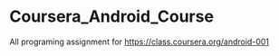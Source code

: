 Coursera_Android_Course
=======================

All programing assignment for https://class.coursera.org/android-001
